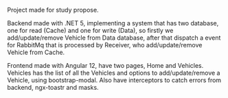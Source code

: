 Project made for study propose.

Backend made with .NET 5, implementing a system that has two database, one for read (Cache) and one for write (Data), so firstly we add/update/remove Vehicle from Data database, after that dispatch a event for RabbitMq that is processed by Receiver, who add/update/remove Vehicle from Cache.

Frontend made with Angular 12, have two pages, Home and Vehicles. Vehicles has the list of all the Vehicles and options to add/update/remove a Vehicle, using bootstrap-modal. Also have interceptors to catch errors from backend, ngx-toastr and masks.
